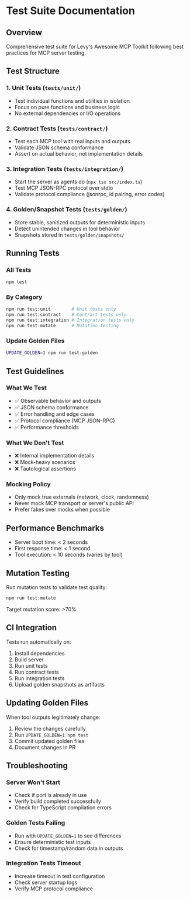 # Test Suite Documentation

## Overview
Comprehensive test suite for Levy's Awesome MCP Toolkit following best practices for MCP server testing.

## Test Structure

### 1. Unit Tests (`tests/unit/`)
- Test individual functions and utilities in isolation
- Focus on pure functions and business logic
- No external dependencies or I/O operations

### 2. Contract Tests (`tests/contract/`)
- Test each MCP tool with real inputs and outputs
- Validate JSON schema conformance
- Assert on actual behavior, not implementation details

### 3. Integration Tests (`tests/integration/`)
- Start the server as agents do (`npx tsx src/index.ts`)
- Test MCP JSON-RPC protocol over stdio
- Validate protocol compliance (jsonrpc, id pairing, error codes)

### 4. Golden/Snapshot Tests (`tests/golden/`)
- Store stable, sanitized outputs for deterministic inputs
- Detect unintended changes in tool behavior
- Snapshots stored in `tests/golden/snapshots/`

## Running Tests

### All Tests
```bash
npm test
```

### By Category
```bash
npm run test:unit        # Unit tests only
npm run test:contract    # Contract tests only
npm run test:integration # Integration tests only
npm run test:mutate      # Mutation testing
```

### Update Golden Files
```bash
UPDATE_GOLDEN=1 npm run test:golden
```

## Test Guidelines

### What We Test
- ✅ Observable behavior and outputs
- ✅ JSON schema conformance
- ✅ Error handling and edge cases
- ✅ Protocol compliance (MCP JSON-RPC)
- ✅ Performance thresholds

### What We Don't Test
- ❌ Internal implementation details
- ❌ Mock-heavy scenarios
- ❌ Tautological assertions

### Mocking Policy
- Only mock true externals (network, clock, randomness)
- Never mock MCP transport or server's public API
- Prefer fakes over mocks when possible

## Performance Benchmarks
- Server boot time: < 2 seconds
- First response time: < 1 second
- Tool execution: < 10 seconds (varies by tool)

## Mutation Testing
Run mutation tests to validate test quality:
```bash
npm run test:mutate
```
Target mutation score: >70%

## CI Integration
Tests run automatically on:
1. Install dependencies
2. Build server
3. Run unit tests
4. Run contract tests  
5. Run integration tests
6. Upload golden snapshots as artifacts

## Updating Golden Files
When tool outputs legitimately change:
1. Review the changes carefully
2. Run `UPDATE_GOLDEN=1 npm test`
3. Commit updated golden files
4. Document changes in PR

## Troubleshooting

### Server Won't Start
- Check if port is already in use
- Verify build completed successfully
- Check for TypeScript compilation errors

### Golden Tests Failing
- Run with `UPDATE_GOLDEN=1` to see differences
- Ensure deterministic test inputs
- Check for timestamp/random data in outputs

### Integration Tests Timeout
- Increase timeout in test configuration
- Check server startup logs
- Verify MCP protocol compliance
